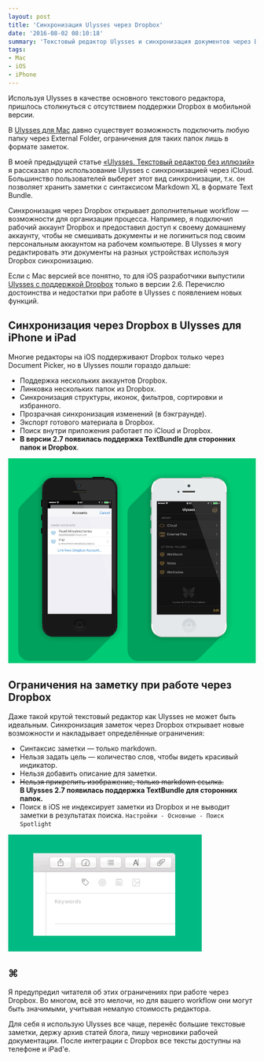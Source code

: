 ```yaml
---
layout: post
title: 'Синхронизация Ulysses через Dropbox'
date: '2016-08-02 08:10:18'
summary: 'Текстовый редактор Ulysses и синхронизация документов через Dropbox на iOS и macOS'
tags:
- Mac
- iOS
- iPhone
---
```


Используя Ulysses в качестве основного текстового редактора, пришлось столкнуться с отсутствием поддержки Dropbox в мобильной версии. 

В [Ulysses для Mac](https://itunes.apple.com/ru/app/ulysses/id623795237?l=en&mt=12&uo=4&at=1001l9qh&ct=blog "Ulysses для Mac") давно существует возможность подключить любую папку через External Folder, ограничения для таких папок лишь в формате заметок. 

В моей предыдущей статье [«Ulysses. Текстовый редактор без иллюзий»](http://pavel.miroshnichen.co/2016/04/30/ulysses/ "Ulysses. Текстовый редактор без иллюзий") я рассказал про использование Ulysses с синхронизацией через iCloud. Большинство пользователей выберет этот вид синхронизации, т.к. он позволяет хранить заметки с синтаксисом Markdown XL в формате Text Bundle. 

Синхронизация через Dropbox открывает дополнительные workflow — возможности для организации процесса. Например, я подключил рабочий аккаунт Dropbox и предоставил доступ к своему домашнему аккаунту, чтобы не смешивать документы и не логиниться под своим персональным аккаунтом на рабочем компьютере. В Ulysses я могу редактировать эти документы на разных устройствах используя Dropbox синхронизацию. 

Если с Mac версией все понятно, то для iOS разработчики выпустили [Ulysses с поддержкой Dropbox](https://itunes.apple.com/ru/app/ulysses-mobile/id950335311?l=en&mt=8&uo=4&at=1001l9qh&ct=blog "Ulysses для iPhone и iPad") только в версии 2.6. Перечислю достоинства и недостатки при работе в Ulysses с появлением новых функций.


## Синхронизация через Dropbox в Ulysses для iPhone и iPad
Многие редакторы на iOS поддерживают Dropbox только через Document Picker, но в Ulysses пошли гораздо дальше:

* Поддержка нескольких аккаунтов Dropbox.
* Линковка нескольких папок из Dropbox.
* Синхронизация структуры, иконок, фильтров, сортировки и избранного.
* Прозрачная синхронизация изменений (в бэкграунде).
* Экспорт готового материала в Dropbox.
* Поиск внутри приложения работает по iCloud и Dropbox.
* **В версии 2.7 появилась поддержка TextBundle для сторонних папок и Dropbox**.

![](/images/2016/08/Ulysses_Dropbox_View.png)


## Ограничения на заметку при работе через Dropbox 
Даже такой крутой текстовый редактор как Ulysses не может быть идеальным. Синхронизация заметок через Dropbox открывает новые возможности и накладывает определённые ограничения:

* Синтаксис заметки — только markdown.
* Нельзя задать цель — количество слов, чтобы видеть красивый индикатор.
* Нельзя добавить описание для заметки. 
* <s>Нельзя прикрепить изображение, только markdown ссылка.</s>  
**В Ulysses 2.7 появилась поддержка TextBundle для сторонних папок.**
* Поиск в iOS не индексирует заметки из Dropbox и не выводит заметки в результатах поиска. `Настройки - Основные - Поиск Spotlight`

![](/images/2016/08/2016-07-03%2019_03_13.gif)

## ⌘
Я предупредил читателя об этих ограничениях при работе через Dropbox. Во многом, всё это мелочи, но для вашего workflow они могут быть значимыми, учитывая немалую стоимость редактора.


Для себя я использую Ulysses все чаще, перенёс большие текстовые заметки, держу архив статей блога, пишу черновики рабочей документации. После интеграции с Dropbox все тексты доступны на телефоне и iPad'e.

  